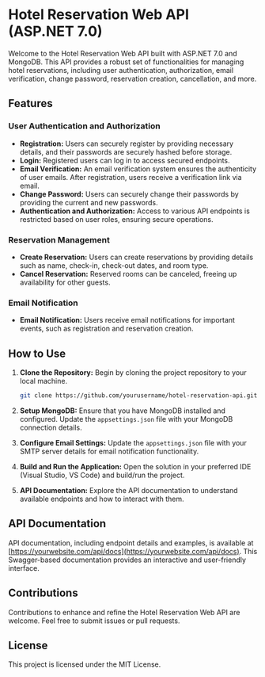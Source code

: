 # Hotel Reservation Web API (ASP.NET 7.0)

Welcome to the Hotel Reservation Web API built with ASP.NET 7.0 and MongoDB. This API provides a robust set of functionalities for managing hotel reservations, including user authentication, authorization, email verification, change password, reservation creation, cancellation, and more.

## Features

### User Authentication and Authorization

- **Registration:** Users can securely register by providing necessary details, and their passwords are securely hashed before storage.
- **Login:** Registered users can log in to access secured endpoints.
- **Email Verification:** An email verification system ensures the authenticity of user emails. After registration, users receive a verification link via email.
- **Change Password:** Users can securely change their passwords by providing the current and new passwords.
- **Authentication and Authorization:** Access to various API endpoints is restricted based on user roles, ensuring secure operations.

### Reservation Management

- **Create Reservation:** Users can create reservations by providing details such as name, check-in, check-out dates, and room type.
- **Cancel Reservation:** Reserved rooms can be canceled, freeing up availability for other guests.

### Email Notification

- **Email Notification:** Users receive email notifications for important events, such as registration and reservation creation.

## How to Use

1. **Clone the Repository:** Begin by cloning the project repository to your local machine.

    ```bash
    git clone https://github.com/yourusername/hotel-reservation-api.git
    ```

2. **Setup MongoDB:** Ensure that you have MongoDB installed and configured. Update the `appsettings.json` file with your MongoDB connection details.

3. **Configure Email Settings:** Update the `appsettings.json` file with your SMTP server details for email notification functionality.

4. **Build and Run the Application:** Open the solution in your preferred IDE (Visual Studio, VS Code) and build/run the project.

5. **API Documentation:** Explore the API documentation to understand available endpoints and how to interact with them.

## API Documentation

API documentation, including endpoint details and examples, is available at [https://yourwebsite.com/api/docs](https://yourwebsite.com/api/docs). This Swagger-based documentation provides an interactive and user-friendly interface.

## Contributions

Contributions to enhance and refine the Hotel Reservation Web API are welcome. Feel free to submit issues or pull requests.

## License

This project is licensed under the MIT License.
